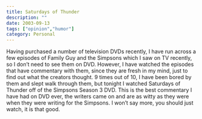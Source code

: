 ```yaml
---
title: Saturdays of Thunder
description: ""
date: 2003-09-13
tags: ["opinion","humor"]
category: Personal
---
```


Having purchased a number of television DVDs recently, I have run across a few episodes of Family Guy and the Simpsons which I saw on TV recently, so I don’t need to see them on DVD. However, I have watched the episodes that have commentary with them, since they are fresh in my mind, just to find out what the creators thought. 9 times out of 10, I have been bored by them and slept walk through them, but tonight I watched Saturdays of Thunder off of the Simpsons Season 3 DVD. This is the best commentary I have had on DVD ever, the writers came on and are as witty as they were when they were writing for the Simpsons. I won’t say more, you should just watch, it is that good.